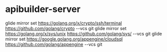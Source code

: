 # apibuilder-server
glide mirror set https://golang.org/x/crypto/ssh/terminal https://github.com/golang/crypto --vcs git
glide mirror set https://golang.org/x/sys/unix https://github.com/golang/sys/ --vcs git
glide mirror set https://google.golang.org/appengine/cloudsql https://github.com/golang/appengine --vcs git
